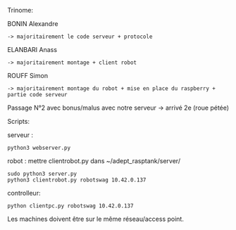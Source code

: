 Trinome:

BONIN Alexandre

    -> majoritairement le code serveur + protocole

ELANBARI Anass

    -> majoritairement montage + client robot

ROUFF Simon

    -> majoritairement montage du robot + mise en place du raspberry + partie code serveur

Passage N°2 avec bonus/malus avec notre serveur
-> arrivé 2e (roue pétée)

Scripts:

serveur : 

    python3 webserver.py

robot : mettre clientrobot.py dans ~/adept_rasptank/server/

    sudo python3 server.py
    python3 clientrobot.py robotswag 10.42.0.137

controlleur:

    python clientpc.py robotswag 10.42.0.137


Les machines doivent être sur le même réseau/access point.
